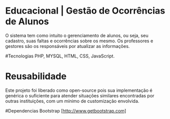 # Educacional | Gestão de Ocorrências de Alunos
O sistema tem como intuito o gerenciamento de alunos, ou seja, seu cadastro, suas faltas e ocorrências sobre os mesmo. Os professores e gestores são os responsáveis por atualizar as informações.

#Tecnologias
PHP, MYSQL, HTML, CSS, JavaScript.

# Reusabilidade

Este projeto foi liberado como open-source pois sua implementação é genérica o suficiente para atender situações similares encontradas por outras instituições, com um mínimo de customização envolvida.

#Dependencias
Bootstrap [http://www.getbootstrap.com]
